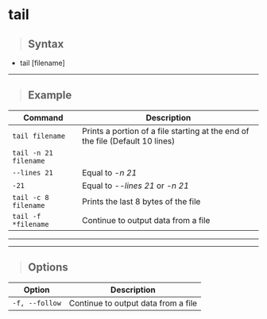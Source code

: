 # tail


> ## **Syntax**

- tail [filename]

---

> ## **Example**

| **Command**   | **Description**   | 
| --------------|-------------------|
| `tail filename` | Prints a portion of a file starting at the end of the file (Default 10 lines) |
| `tail -n 21 filename`| 
| `--lines 21` | Equal to *-n 21* |
| `-21` | Equal to *--lines 21* or *-n 21* |
| `tail -c 8 filename` | Prints the last 8 bytes of the file | 
| `tail -f *filename` | Continue to output data from a file |

---
---

> ## **Options**

| **Option**   | **Description**   | 
| --------------|-------------------|
| `-f, --follow` | Continue to output data from a file |